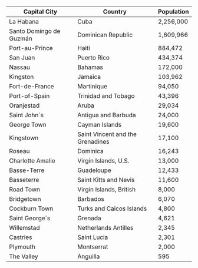 | Capital City | Country | Population |
| --- | --- | --- |
| La Habana | Cuba | 2,256,000 |
| Santo Domingo de Guzmán | Dominican Republic | 1,609,966 |
| Port-au-Prince | Haiti | 884,472 |
| San Juan | Puerto Rico | 434,374 |
| Nassau | Bahamas | 172,000 |
| Kingston | Jamaica | 103,962 |
| Fort-de-France | Martinique | 94,050 |
| Port-of-Spain | Trinidad and Tobago | 43,396 |
| Oranjestad | Aruba | 29,034 |
| Saint John´s | Antigua and Barbuda | 24,000 |
| George Town | Cayman Islands | 19,600 |
| Kingstown | Saint Vincent and the Grenadines | 17,100 |
| Roseau | Dominica | 16,243 |
| Charlotte Amalie | Virgin Islands, U.S. | 13,000 |
| Basse-Terre | Guadeloupe | 12,433 |
| Basseterre | Saint Kitts and Nevis | 11,600 |
| Road Town | Virgin Islands, British | 8,000 |
| Bridgetown | Barbados | 6,070 |
| Cockburn Town | Turks and Caicos Islands | 4,800 |
| Saint George´s | Grenada | 4,621 |
| Willemstad | Netherlands Antilles | 2,345 |
| Castries | Saint Lucia | 2,301 |
| Plymouth | Montserrat | 2,000 |
| The Valley | Anguilla | 595 |

